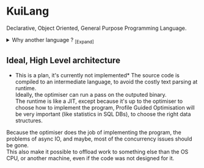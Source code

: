 # KuiLang

Declarative, Object Oriented, General Purpose Programming Language.

<details>
<summary>
    Why another language ? <sub>[Expand]</sub>
</summary>
    <p><ul>
Right now, most popular general purpose languages are procedural.  

They force the developer to choose the data structures implementations (DoublyLinkedList vs ArrayList).  
They also force you to choose the implementation of all the common operations you do.
For example, if you want to calculate a sum: 
```js
//pseudocode
number sum(numbers: number[]){
    var sum = 0;
    foreach(var number in numbers) {
        sum += number
    }
}

```

There, by accident, you specified that:  
- The numbers are in a contiguous espace of memory.  
- You must loop, in order on the numbers.  
- You must loop sequentially on the numbers.  

Will you run the same function on 40 thousands, millions, billions items ?  
In this example, we only compute a sum, but now, replace it with any business app. "This important logic was designed to run once and now is called thousands of times in a loop but we don't have the time to optimise it" is a too common scenario.  

What I want, is that the logic and implementation to be decoupled.  

And something we know well does that: SQL Databases.  
In SQL DBs, you write your schema structure, queries, and the DB engine implement it.  
You painlessly write highparalised code, doing async IO, that can run and adapt without any work, from your tiny laptop to your production clusters of machines with hundreds of cores available.  

Sadly, SQL has a lot of issues, [but a lot are due to the language itself], not declarative programming.(https://www.scattered-thoughts.net/writing/against-sql).  

Finally, software thats require high performance begin to adopt more and more a database-like architecture.  

Games Engine adopt the ECS patterns: https://en.wikipedia.org/wiki/Entity_component_system  
Compilers start to be query based: https://rustc-dev-guide.rust-lang.org/query.html  
</ul></p>
</details>

## Ideal, High Level architecture
* This is a plan, it's currently not implemented*
The source code is compiled to an intermediate language, to avoid the costly text parsing at runtime.  
Ideally, the optimiser can run a pass on the outputed binary.  
The runtime is like a JIT, except because it's up to the optimiser to choose how to implement the program, Profile Guided Optimisation will be very important (like statistics in SQL DBs), to choose the right data structures.   

Because the optimiser does the job of implementing the program, the problems of async IO, and maybe, most of the concurrency issues should be gone.  
This also make it possible to offload work to something else than the OS CPU, or another machine, even if the code was not designed for it.
